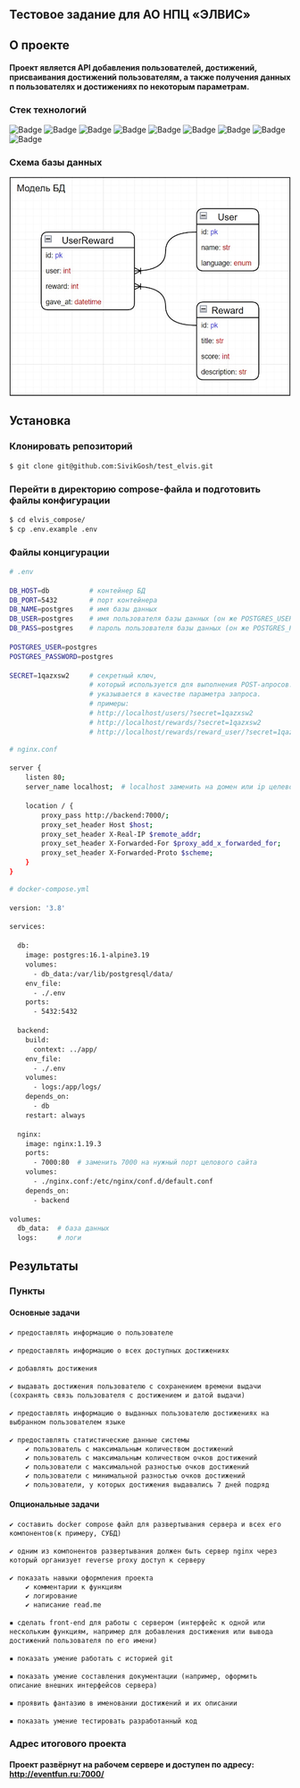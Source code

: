 ## Тестовое задание для АО НПЦ «ЭЛВИС»

## О проекте

#### Проект является API добавления пользователей, достижений, присваивания достижений пользователям, а также получения данных п пользователях и достижениях по некоторым параметрам.

### Стек технологий
<img src="https://img.shields.io/badge/python-%233776AB.svg?style=for-the-badge&logo=Python&logoColor=white" alt="Badge" /> <img src="https://img.shields.io/badge/fastapi-%23009688.svg?style=for-the-badge&logo=fastapi&logoColor=white" alt="Badge" />
<img src="https://img.shields.io/badge/pydantic-%23E92063.svg?style=for-the-badge&logo=pydantic&logoColor=white" alt="Badge" />
<img src="https://img.shields.io/badge/sqlalchemy-%23D71F00.svg?style=for-the-badge&logo=sqlalchemy&logoColor=white" alt="Badge" />
<img src="https://img.shields.io/badge/postgresql-%234169E1.svg?style=for-the-badge&logo=postgresql&logoColor=white" alt="Badge" />
<img src="https://img.shields.io/badge/docker-%232496ED.svg?style=for-the-badge&logo=docker&logoColor=white" alt="Badge" />
<img src="https://img.shields.io/badge/poetry-%2360A5FA.svg?style=for-the-badge&logo=poetry&logoColor=white" alt="Badge" />
<img src="https://img.shields.io/badge/nginx-%23009639.svg?style=for-the-badge&logo=nginx&logoColor=white" alt="Badge" />
<img src="https://img.shields.io/badge/gunicorn-%23499848.svg?style=for-the-badge&logo=gunicorn&logoColor=white" alt="Badge" />

### Схема базы данных
<p align="center"><img src="db.jpg" alt="Badge" /></p>

## Установка

### Клонировать репозиторий
```bash
$ git clone git@github.com:SivikGosh/test_elvis.git
```

### Перейти в директорию compose-файла и подготовить файлы конфигурации
```bash
$ cd elvis_compose/
$ cp .env.example .env
```

### Файлы концигурации
```bash
# .env

DB_HOST=db          # контейнер БД
DB_PORT=5432        # порт контейнера
DB_NAME=postgres    # имя базы данных
DB_USER=postgres    # имя пользователя базы данных (он же POSTGRES_USER)
DB_PASS=postgres    # пароль пользователя базы данных (он же POSTGRES_PASSWORD)

POSTGRES_USER=postgres
POSTGRES_PASSWORD=postgres

SECRET=1qazxsw2     # секретный ключ,
                    # который используется для выполнения POST-апросов.
                    # указывается в качестве параметра запроса.
                    # примеры:
                    # http://localhost/users/?secret=1qazxsw2
                    # http://localhost/rewards/?secret=1qazxsw2
                    # http://localhost/rewards/reward_user/?secret=1qazxsw2

```

```bash
# nginx.conf

server {
    listen 80;
    server_name localhost;  # localhost заменить на домен или ip целевого сайта

    location / {
        proxy_pass http://backend:7000/;
        proxy_set_header Host $host;
        proxy_set_header X-Real-IP $remote_addr;
        proxy_set_header X-Forwarded-For $proxy_add_x_forwarded_for;
        proxy_set_header X-Forwarded-Proto $scheme;
    }
}
```

```bash
# docker-compose.yml

version: '3.8'

services:
  
  db:
    image: postgres:16.1-alpine3.19
    volumes:
      - db_data:/var/lib/postgresql/data/
    env_file:
      - ./.env
    ports:
      - 5432:5432

  backend:
    build:
      context: ../app/
    env_file:
      - ./.env
    volumes:
      - logs:/app/logs/
    depends_on:
      - db
    restart: always

  nginx:
    image: nginx:1.19.3
    ports:
      - 7000:80  # заменить 7000 на нужный порт целового сайта
    volumes:
      - ./nginx.conf:/etc/nginx/conf.d/default.conf
    depends_on:
      - backend

volumes:
  db_data:  # база данных
  logs:     # логи

```

## Результаты

### Пункты
#### Основные задачи
    ✔️ предоставлять информацию о пользователе

    ✔️ предоставлять информацию о всех доступных достижениях

    ✔️ добавлять достижения

    ✔️ выдавать достижения пользователю с сохранением времени выдачи (сохранять связь пользователя с достижением и датой выдачи)

    ✔️ предоставлять информацию о выданных пользователю достижениях на выбранном пользователем языке

    ✔️ предоставлять статистические данные системы
        ✔️ пользователь с максимальным количеством достижений
        ✔️ пользователь с максимальным количеством очков достижений
        ✔️ пользователи с максимальной разностью очков достижений
        ✔️ пользователи с минимальной разностью очков достижений
        ✔️ пользователи, у которых достижения выдавались 7 дней подряд

#### Опциональные задачи
    ✔️ составить docker compose файл для развертывания сервера и всех его компонентов(к примеру, СУБД)

    ✔️ одним из компонентов развертывания должен быть сервер nginx через который организует reverse proxy доступ к серверу
  
    ✔️ показать навыки оформления проекта
        ✔️ комментарии к функциям
        ✔️ логирование
        ✔️ написание read.me

    ▪︎ сделать front-end для работы с сервером (интерфейс к одной или нескольким функциям, например для добавления достижения или вывода достижений пользователя по его имени)

    ▪︎ показать умение работать с историей git

    ▪︎ показать умение составления документации (например, оформить описание внешних интерфейсов сервера)

    ▪︎ проявить фантазию в именовании достижений и их описании

    ▪︎ показать умение тестировать разработанный код

### Адрес итогового проекта

#### Проект развёрнут на рабочем сервере и доступен по адресу: http://eventfun.ru:7000/
